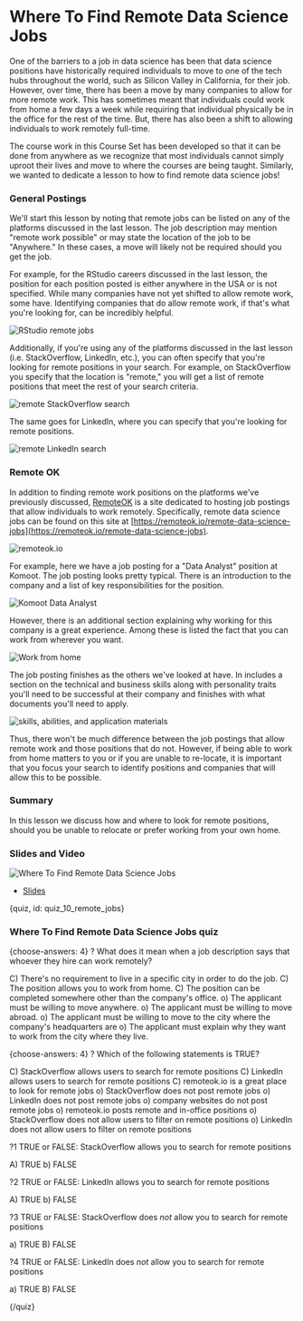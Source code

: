 # Where To Find Remote Data Science Jobs

One of the barriers to a job in data science has been that data science positions have historically required individuals to move to one of the tech hubs throughout the world, such as Silicon Valley in California, for their job. However, over time, there has been a move by many companies to allow for more remote work. This has sometimes meant that individuals could work from home a few days a week while requiring that individual physically be in the office for the rest of the time. But, there has also been a shift to allowing individuals to work remotely full-time. 

The course work in this Course Set has been developed so that it can be done from anywhere as we recognize that most individuals cannot simply uproot their lives and move to where the courses are being taught. Similarly, we wanted to dedicate a lesson to how to find remote data science jobs! 

### General Postings

We'll start this lesson by noting that remote jobs can be listed on any of the platforms discussed in the last lesson. The job description may mention "remote work possible" or may state the location of the job to be "Anywhere." In these cases, a move will likely not be required should you get the job. 

For example, for the RStudio careers discussed in the last lesson, the position for each position posted is either anywhere in the USA or is not specified. While many companies have not yet shifted to allow remote work, some have. Identifying companies that do allow remote work, if that's what you're looking for, can be incredibly helpful.

![RStudio remote jobs](images/10_remote_jobs/10_dsjob_remote_jobs-1.png)

Additionally, if you're using any of the platforms discussed in the last lesson (i.e. StackOverflow, LinkedIn, etc.), you can often specify that you're looking for remote positions in your search. For example, on StackOverflow you specify that the location is "remote," you will get a list of remote positions that meet the rest of your search criteria.

![remote StackOverflow search](images/10_remote_jobs/10_dsjob_remote_jobs-2.png)

The same goes for LinkedIn, where you can specify that you're looking for remote positions.

![remote LinkedIn search](images/10_remote_jobs/10_dsjob_remote_jobs-3.png)


### Remote OK 

In addition to finding remote work positions on the platforms we've previously discussed, [RemoteOK](https://remoteok.io) is a site dedicated to hosting job postings that allow individuals to work remotely. Specifically, remote data science jobs can be found on this site at [https://remoteok.io/remote-data-science-jobs](https://remoteok.io/remote-data-science-jobs).

![remoteok.io](images/10_remote_jobs/10_dsjob_remote_jobs-4.png)

For example, here we have a job posting for a "Data Analyst" position at Komoot. The job posting looks pretty typical. There is an introduction to the company and a list of key responsibilities for the position.

![Komoot Data Analyst](images/10_remote_jobs/10_dsjob_remote_jobs-5.png)

However, there is an additional section explaining why working for this company is a great experience. Among these is listed the fact that you can work from wherever you want. 

![Work from home](images/10_remote_jobs/10_dsjob_remote_jobs-6.png)

The job posting finishes as the others we've looked at have. In includes a section on the technical and business skills along with personality traits you'll need to be successful at their company and finishes with what documents you'll need to apply.

![skills, abilities, and application materials](images/10_remote_jobs/10_dsjob_remote_jobs-7.png)

Thus, there won't be much difference between the job postings that allow remote work and those positions that do not. However, if being able to work from home matters to you or if you are unable to re-locate, it is important that you focus your search to identify positions and companies that will allow this to be possible.


### Summary

In this lesson we discuss how and where to look for remote positions, should you be unable to relocate or prefer working from your own home.



### Slides and Video

![Where To Find Remote Data Science Jobs](https://www.youtube.com/watch?v=Umb4ptz-K80)

* [Slides](https://docs.google.com/presentation/d/1Ug8GIBwIQME8C68jVa0rPwEryW30Vn5PT-IM0LKFDNw/edit?usp=sharing)


{quiz, id: quiz_10_remote_jobs}

### Where To Find Remote Data Science Jobs quiz

{choose-answers: 4}
? What does it mean when a job description says that whoever they hire can work remotely?

C) There's no requirement to live in a specific city in order to do the job.
C) The position allows you to work from home.
C) The position can be completed somewhere other than the company's office.
o) The applicant must be willing to move anywhere.
o) The applicant must be willing to move abroad.
o) The applicant must be willing to move to the city where the company's headquarters are
o) The applicant must explain why they want to work from the city where they live.

{choose-answers: 4}
? Which of the following statements is TRUE?

C) StackOverflow allows users to search for remote positions
C) LinkedIn allows users to search for remote positions
C) remoteok.io is a great place to look for remote jobs
o) StackOverflow does not post remote jobs
o) LinkedIn does not post remote jobs
o) company websites do not post remote jobs
o) remoteok.io posts remote and in-office positions
o) StackOverflow does not allow users to filter on remote positions
o) LinkedIn does not allow users to filter on remote positions

?1 TRUE or FALSE: StackOverflow allows you to search for remote positions

A) TRUE
b) FALSE

?2 TRUE or FALSE: LinkedIn allows you to search for remote positions

A) TRUE
b) FALSE

?3 TRUE or FALSE: StackOverflow does *not* allow you to search for remote positions

a) TRUE
B) FALSE

?4 TRUE or FALSE: LinkedIn does *not* allow you to search for remote positions

a) TRUE
B) FALSE

{/quiz}

